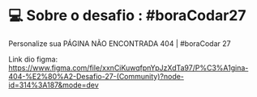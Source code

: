# 💻 Sobre o desafio : #boraCodar27

Personalize sua PÁGINA NÃO ENCONTRADA 404 | #boraCodar 27

Link dio figma:
https://www.figma.com/file/xxnCiKuwqfpnYpJzXdTa97/P%C3%A1gina-404-%E2%80%A2-Desafio-27-(Community)?node-id=314%3A187&mode=dev